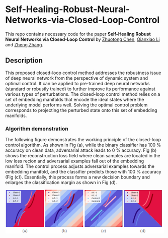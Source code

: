 # Self-Healing-Robust-Neural-Networks-via-Closed-Loop-Control
This repo contains necessary code for the paper **Self-Healing Robust Neural Networks via Closed-Loop Control**
by [Zhuotong Chen](https://scholar.google.com/citations?user=OVs7TPUAAAAJ&hl=en), [Qianxiao Li](https://discovery.nus.edu.sg/9699-qianxiao-li) 
and [Zheng Zhang](https://web.ece.ucsb.edu/~zhengzhang/).

## Description
This proposed closed-loop control method addresses the robustness issue of deep neural network from the perspective of dynamic system and optimal control.
It can be applied to pre-trained deep neural networks (standard or robustly trained) to further improve its performance against various types of perturbations.
The closed-loop control method relies on a set of embedding manifolds that encode the ideal states where the underlying model performs well.
Solving the optimal control problem corresponds to projecting the perturbed state onto this set of embedding manifolds.

### Algorithm demonstration
The following figure demonstrates the working principle of the closed-loop control algorithm.
As shown in Fig (a), while the binary classifier has 100 % accuracy on clean data, adversarial attack leads to 0 % accuracy.
Fig (b) shows the reconstruction loss field where clean samples are located in the low loss recion and adversarial examples fall out of the embedding manifold.
The control process adjusts adversarial examples towards the embedding manifold, and the classifier predicts those with 100 % accuracy (Fig (c)).
Essentially, this process forms a new decision boundary and enlarges the classification margin as shown in Fig (d).

![alt text](https://github.com/zhuotongchen/Self-Healing-Robust-Neural-Networks-via-Closed-Loop-Control/blob/master/assets/demonstration.png)
